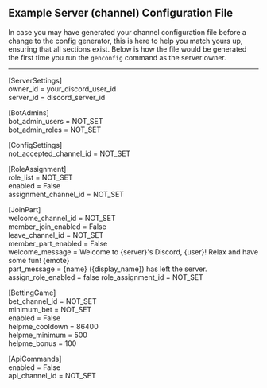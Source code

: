 ## Example Server (channel) Configuration File
In case you may have generated your channel configuration file before a change to the config generator, 
this is here to help you match yours up, ensuring that all sections exist. Below is how the file would be generated the 
first time you run the ``genconfig`` command as the server owner.

---


[ServerSettings]  
owner_id = your_discord_user_id  
server_id = discord_server_id  
  
[BotAdmins]  
bot_admin_users = NOT_SET  
bot_admin_roles = NOT_SET  
  
[ConfigSettings]  
not_accepted_channel_id = NOT_SET  
  
[RoleAssignment]  
role_list = NOT_SET  
enabled = False  
assignment_channel_id = NOT_SET  
  
[JoinPart]  
welcome_channel_id = NOT_SET  
member_join_enabled = False  
leave_channel_id = NOT_SET  
member_part_enabled = False  
welcome_message = Welcome to {server}\'s Discord, {user}! Relax and have some fun! {emote}  
part_message = {name} ({display_name}) has left the server.  
assign_role_enabled = false
role_assignment_id = NOT_SET
  
[BettingGame]  
bet_channel_id = NOT_SET  
minimum_bet = NOT_SET  
enabled = False  
helpme_cooldown = 86400  
helpme_minimum = 500  
helpme_bonus = 100  
  
[ApiCommands]  
enabled = False  
api_channel_id = NOT_SET

